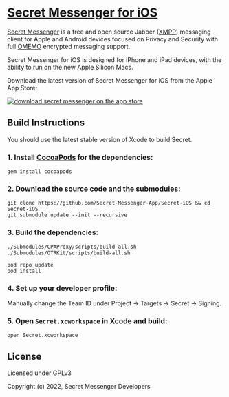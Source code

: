 # [Secret Messenger for iOS](https://github.com/Secret-Messenger-App/Secret-iOS)

[Secret Messenger](https://www.secret.me) is a free and open source Jabber ([XMPP](https://en.wikipedia.org/wiki/XMPP)) messaging client for Apple and Android devices focused on Privacy and Security with full [OMEMO](https://en.wikipedia.org/wiki/OMEMO) encrypted messaging support. 

Secret Messenger for iOS is designed for iPhone and iPad devices, with the ability to run on the new Apple Silicon Macs.

Download the latest version of Secret Messenger for iOS from the Apple App Store:

[![download secret messenger on the app store](https://www.secret.me/assets/appstore.svg)](https://apps.apple.com/us/app/secret-private-messenger/id1438306682)

## Build Instructions

You should use the latest stable version of Xcode to build Secret.

### 1. Install [CocoaPods](http://cocoapods.org) for the dependencies:
    
    gem install cocoapods
    
### 2. Download the source code and the submodules:

    git clone https://github.com/Secret-Messenger-App/Secret-iOS && cd Secret-iOS
    git submodule update --init --recursive
    
### 3. Build the dependencies:
    
    ./Submodules/CPAProxy/scripts/build-all.sh
    ./Submodules/OTRKit/scripts/build-all.sh
    
    pod repo update
    pod install
    
### 4. Set up your developer profile:

Manually change the Team ID under Project -> Targets -> Secret -> Signing.

### 5. Open `Secret.xcworkspace` in Xcode and build:

    open Secret.xcworkspace

## License
	
Licensed under GPLv3

Copyright (c) 2022, Secret Messenger Developers
